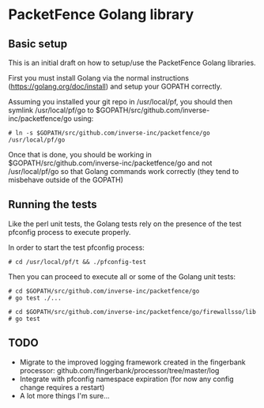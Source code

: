 
# PacketFence Golang library

## Basic setup

This is an initial draft on how to setup/use the PacketFence Golang libraries.

First you must install Golang via the normal instructions (https://golang.org/doc/install) and setup your GOPATH correctly.

Assuming you installed your git repo in /usr/local/pf, you should then symlink /usr/local/pf/go to $GOPATH/src/github.com/inverse-inc/packetfence/go using:

```
# ln -s $GOPATH/src/github.com/inverse-inc/packetfence/go /usr/local/pf/go
```

Once that is done, you should be working in $GOPATH/src/github.com/inverse-inc/packetfence/go and not /usr/local/pf/go so that Golang commands work correctly (they tend to misbehave outside of the GOPATH)

## Running the tests

Like the perl unit tests, the Golang tests rely on the presence of the test pfconfig process to execute properly.

In order to start the test pfconfig process:

```
# cd /usr/local/pf/t && ./pfconfig-test
```

Then you can proceed to execute all or some of the Golang unit tests:

```
# cd $GOPATH/src/github.com/inverse-inc/packetfence/go
# go test ./...

# cd $GOPATH/src/github.com/inverse-inc/packetfence/go/firewallsso/lib
# go test
```

## TODO

 * Migrate to the improved logging framework created in the fingerbank processor: github.com/fingerbank/processor/tree/master/log
 * Integrate with pfconfig namespace expiration (for now any config change requires a restart)
 * A lot more things I'm sure...

